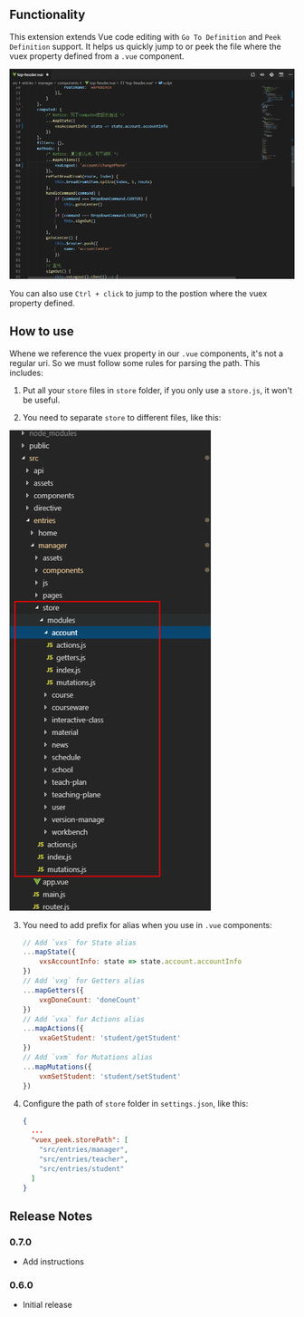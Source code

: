 ## Functionality

This extension extends Vue code editing with `Go To Definition` and `Peek Definition` support. It helps us quickly jump to or peek the file where the vuex property defined from a `.vue` component.

![使用示例](https://github.com/Mcbai/vscode-vuex-peek/blob/master/images/example.gif)

You can also use `Ctrl + click` to jump to the postion where the vuex property defined.

## How to use

Whene we reference the vuex property in our `.vue` components, it's not a regular uri. So we must follow some rules for parsing the path. This includes:

1. Put all your `store` files in `store` folder, if you only use a `store.js`, it won't be useful.

2. You need to separate `store` to different files, like this:

![文件划分](https://github.com/Mcbai/vscode-vuex-peek/blob/master/images/dir.png)

3. You need to add prefix for alias when you use in `.vue` components:

    ```JavaScript
    // Add `vxs` for State alias
    ...mapState({
        vxsAccountInfo: state => state.account.accountInfo
    })
    // Add `vxg` for Getters alias
    ...mapGetters({
        vxgDoneCount: 'doneCount'
    })
    // Add `vxa` for Actions alias
    ...mapActions({
        vxaGetStudent: 'student/getStudent'
    })
    // Add `vxm` for Mutations alias
    ...mapMutations({
        vxmSetStudent: 'student/setStudent'
    })
    ```

4. Configure the path of `store` folder in `settings.json`, like this:

    ```JSON
    {
      ...
      "vuex_peek.storePath": [
        "src/entries/manager",
        "src/entries/teacher",
        "src/entries/student"
      ]
    }
    ```

## Release Notes

### 0.7.0

* Add instructions

### 0.6.0

* Initial release
